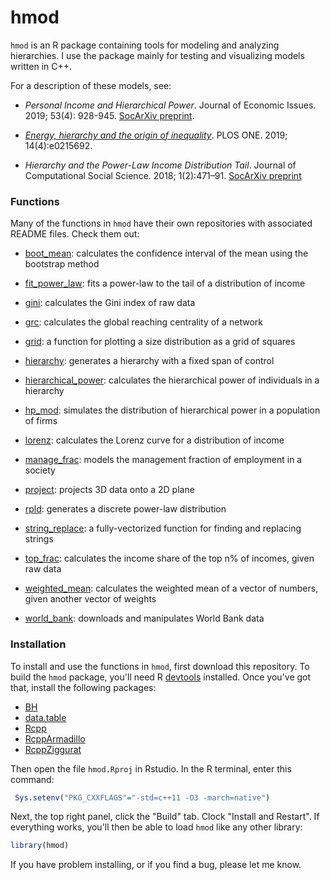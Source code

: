 # hmod

`hmod` is an R package containing tools for modeling and analyzing hierarchies.  I use the package mainly for testing and visualizing models written in C++. 

For a description of these models, see: 

*  *Personal Income and Hierarchical Power*. Journal of Economic Issues. 2019; 53(4): 928-945. [SocArXiv preprint](https://osf.io/preprints/socarxiv/pb475/).

* *[Energy, hierarchy and the origin of inequality](https://journals.plos.org/plosone/article?id=10.1371/journal.pone.0215692)*. PLOS ONE. 2019; 14(4):e0215692.

* *Hierarchy and the Power-Law Income Distribution Tail*. Journal of Computational Social Science. 2018; 1(2):471–91. [SocArXiv preprint](https://osf.io/u95dk/)



### Functions

Many of the functions in `hmod` have their own repositories with associated README files. Check them out:

* [boot_mean](https://github.com/blairfix/boot_mean): calculates the confidence interval of the mean using the bootstrap method

* [fit_power_law](https://github.com/blairfix/fit_power_law): fits a power-law to the tail of a distribution of income

* [gini](https://github.com/blairfix/gini): calculates the Gini index of raw data

* [grc](https://github.com/blairfix/grc): calculates the global reaching centrality of a network

* [grid](https://github.com/blairfix/grid): a function for plotting a size distribution as a grid of squares

* [hierarchy](https://github.com/blairfix/hierarchy): generates a hierarchy with a fixed span of control

* [hierarchical_power](https://github.com/blairfix/hierarchical_power): calculates the hierarchical power of individuals in a hierarchy

* [hp_mod](https://github.com/blairfix/hp_mod): simulates the distribution of hierarchical power in a population of firms

* [lorenz](https://github.com/blairfix/lorenz): calculates the Lorenz curve for a distribution of income

* [manage_frac](https://github.com/blairfix/manage_frac): models the management fraction of employment in a society

* [project](https://github.com/blairfix/project): projects 3D data onto a 2D plane

* [rpld](https://github.com/blairfix/rpld): generates a discrete power-law distribution

* [string_replace](https://github.com/blairfix/string_replace): a fully-vectorized function for finding and replacing strings

* [top_frac](https://github.com/blairfix/top_frac): calculates the income share of the top n% of incomes, given raw data

* [weighted_mean](https://github.com/blairfix/weighted_mean): calculates the weighted mean of a vector of numbers, given another vector of weights

* [world_bank](https://github.com/blairfix/world_bank): downloads and manipulates World Bank data



### Installation

To install and use the functions in `hmod`, first download this repository. To build the `hmod` package, you'll need R [devtools](https://cran.r-project.org/web/packages/devtools/index.html) installed. Once you've got that, install the following packages:

* [BH](https://cran.r-project.org/web/packages/BH/index.html)
* [data.table](https://cran.r-project.org/web/packages/data.table/index.html)
* [Rcpp](https://cran.r-project.org/web/packages/Rcpp/index.html)
* [RcppArmadillo](https://cran.r-project.org/web/packages/RcppArmadillo/index.html)
* [RcppZiggurat](https://cran.r-project.org/web/packages/RcppZiggurat/index.html)


Then  open the file `hmod.Rproj` in Rstudio. In the R terminal, enter this command:

```R
 Sys.setenv("PKG_CXXFLAGS"="-std=c++11 -O3 -march=native")
```

Next, the top right panel, click the "Build" tab. Clock "Install and Restart". If everything works, you'll then be able to load `hmod` like any other library:

```R
library(hmod)
```

If you have problem installing, or if you find a bug, please let me know.





